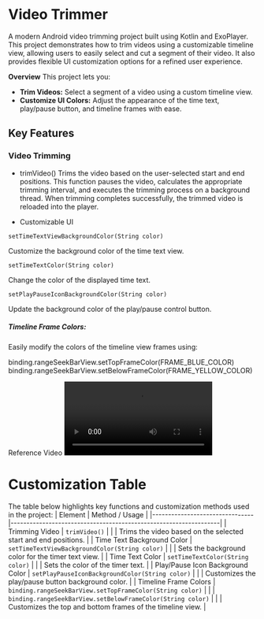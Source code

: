 
# Video Trimmer
A modern Android video trimming project built using Kotlin and ExoPlayer. This project demonstrates how to trim videos using a customizable timeline view, allowing users to easily select and cut a segment of their video. It also provides flexible UI customization options for a refined user experience.

**Overview**
This project lets you:

* **Trim Videos:** Select a segment of a video using a custom timeline view.
* **Customize UI Colors:** Adjust the appearance of the time text, play/pause button, and timeline frames with ease.


## Key Features

### Video Trimming

* trimVideo()
Trims the video based on the user-selected start and end positions. This function pauses the video, calculates the appropriate trimming interval, and executes the trimming process on a background thread. When trimming completes successfully, the trimmed video is reloaded into the player.


* Customizable UI

`setTimeTextViewBackgroundColor(String color)`

Customize the background color of the time text view.

`setTimeTextColor(String color)`

Change the color of the displayed time text.

`setPlayPauseIconBackgroundColor(String color)`

Update the background color of the play/pause control button.

##### Timeline Frame Colors:

Easily modify the colors of the timeline view frames using:

binding.rangeSeekBarView.setTopFrameColor(FRAME_BLUE_COLOR)
binding.rangeSeekBarView.setBelowFrameColor(FRAME_YELLOW_COLOR)


Reference Video
![reference_video.mp4](video%2Freference_video.mp4)

# Customization Table

The table below highlights key functions and customization methods used in the project:
| Element                        | Method / Usage                                                   |
|--------------------------------|------------------------------------------------------------------|
| Trimming Video                 | `trimVideo()`                                                   |
|                                | Trims the video based on the selected start and end positions.  |
| Time Text Background Color     | `setTimeTextViewBackgroundColor(String color)`                 |
|                                | Sets the background color for the timer text view.             |
| Time Text Color                | `setTimeTextColor(String color)`                                |
|                                | Sets the color of the timer text.                              |
| Play/Pause Icon Background Color | `setPlayPauseIconBackgroundColor(String color)`             |
|                                | Customizes the play/pause button background color.            |
| Timeline Frame Colors          | `binding.rangeSeekBarView.setTopFrameColor(String color)`      |
|                                | `binding.rangeSeekBarView.setBelowFrameColor(String color)`    |
|                                | Customizes the top and bottom frames of the timeline view.    |





